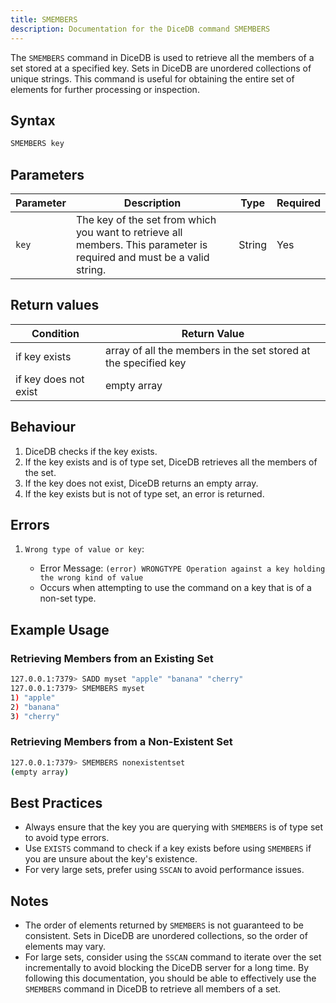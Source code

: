 ```yaml
---
title: SMEMBERS
description: Documentation for the DiceDB command SMEMBERS
---
```

<!-- description in 2 to 3 sentences, following is an example -->
The `SMEMBERS` command in DiceDB is used to retrieve all the members of a set stored at a specified key. Sets in DiceDB are unordered collections of unique strings. This command is useful for obtaining the entire set of elements for further processing or inspection.

## Syntax

```bash
SMEMBERS key
```
<!-- If the command have subcommands please mention but do not consider them as arguments -->
<!-- please mention them in subcommands section and create their individual documents -->

## Parameters
<!-- please add all parameters, small description, type and required, see example for SET command-->
| Parameter | Description                                                               | Type    | Required |
|-----------|---------------------------------------------------------------------------|---------|----------|
| `key`     |  The key of the set from which you want to retrieve all members. This parameter is required and must be a valid string.                                            | String  | Yes      |


## Return values
<!-- add all scenarios, see below example for SET -->

| Condition                                      | Return Value                                      |
|------------------------------------------------|---------------------------------------------------|
| if key exists                 | array of all the members in the set stored at the specified key                                             |
| if key does not exist       | empty array                                            |


## Behaviour
<!-- How does the command execute goes here, kind of explaining the underlying algorithm -->
<!-- see below example for SET command -->
<!-- Please modify for the command by going through the code -->
1. DiceDB checks if the key exists.
1. If the key exists and is of type set, DiceDB retrieves all the members of the set.
1. If the key does not exist, DiceDB returns an empty array.
1. If the key exists but is not of type set, an error is returned.

## Errors
<!-- sample errors, please update for commands-->
<!-- please add all the errors here -->
<!-- incase of a dynamic error message, feel free to use variable names -->

1. `Wrong type of value or key`:

   - Error Message: `(error) WRONGTYPE Operation against a key holding the wrong kind of value`
   - Occurs when attempting to use the command on a key that is of a non-set type.


## Example Usage

### Retrieving Members from an Existing Set
<!-- examples here are for set, please update them for the command -->

```bash
127.0.0.1:7379> SADD myset "apple" "banana" "cherry"
127.0.0.1:7379> SMEMBERS myset
1) "apple"
2) "banana"
3) "cherry"
```
<!-- Please use detailed scenarios and edges cases if possible -->
###  Retrieving Members from a Non-Existent Set



```bash
127.0.0.1:7379> SMEMBERS nonexistentset
(empty array)
```


<!-- Optional -->
## Best Practices
<!-- below example from Keys command -->
- Always ensure that the key you are querying with `SMEMBERS` is of type set to avoid type errors.
- Use `EXISTS` command to check if a key exists before using `SMEMBERS` if you are unsure about the key's existence.
- For very large sets, prefer using `SSCAN` to avoid performance issues.

  
<!-- Optional -->
## Notes
<!-- below example from json.get command -->
- The order of elements returned by `SMEMBERS` is not guaranteed to be consistent. Sets in DiceDB are unordered collections, so the order of elements may vary.
- For large sets, consider using the `SSCAN` command to iterate over the set incrementally to avoid blocking the DiceDB server for a long time.
By following this documentation, you should be able to effectively use the `SMEMBERS` command in DiceDB to retrieve all members of a set.

